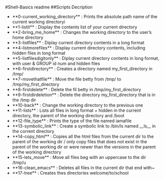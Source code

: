 #Shell-Basics readme
##Scripts Decription
<ul>
<li>**0-current_working_directory** : Prints the absolute path name of the current working directoryi</li>
<li>**1-listit** : Display the contents list of your current directory</li>
<li>**2-bring_me_home** : Changes the working directory to the user’s home directory</li>
<li>**3-listfiles** : Diplay current directory contents in a long format</li>
<li>**4-listmorefiles** : Display current directory contents, including hidden files in long format</li>
<li>**5-listfilesdigitonly** : Diplay current directory contents in long format, with user & GROUP id num and hidden files</li>
<li>**6-firstdirectory** : Creates a directory named my_first_directory in /tmp/</li>
<li>**7-movethatfile** : Move the file betty from /tmp/ to /tmp/my_first_directory</li>
<li>**8-firstdelete** : Delete the fil betty in /tmp/my_first_directory</li>
<li>**9-firstdirdeletion** : Delete the directory my_first_directory that is in the /tmp dir</li>
<li>**10-back** : Change the working directory to the previous one</li>
<li>**11-lists** : Lists all files in long format + hidden in the current directory, the parent of the working directory and /boot</li>
<li>**12-file_type** : Prints the type of the file named iamafile</li>
<li>**13-symbolic_link** : Create a symbolic link to /bin/ls named __ls__ in the corrent directory</li>
<li>**14-copy_html** : Copies all the html files from the current dir to the parent of the working dir / only copy files that does not exist in the parent of the working dir or were newer than the versions in the parent of the working directory</li>
<li>**15-lets_move** : Move all files beg with an uppercase to the dir /tmp/u</li>
<li>**16-clean_emacs** : Deletes all files in the current dir that end with~</li>
<li>**17-tree** : Creates thes directories welcome/to/school</li>
</ul> 
